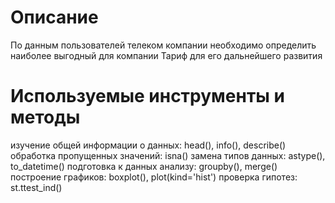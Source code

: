 # Описание
По данным пользователей телеком компании необходимо определить наиболее выгодный для компании Тариф для его дальнейшего развития

# Используемые инструменты и методы
изучение общей информации о данных: head(), info(), describe()
обработка пропущенных значений: isna()
замена типов данных: astype(), to_datetime()
подготовка к данных анализу: groupby(), merge()
построение графиков: boxplot(), plot(kind='hist')
проверка гипотез: st.ttest_ind()
